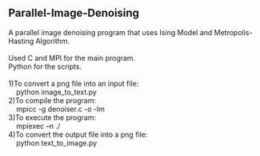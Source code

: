 ## Parallel-Image-Denoising
A parallel image denoising program that uses Ising Model and Metropolis-Hasting Algorithm.<br />
<br />
Used C and MPI for the main program.<br />
Python for the scripts.<br />
<br />
1)To convert a png file into an input file: <br />
&nbsp;&nbsp;&nbsp; python image_to_text.py <image-file> <input-file> <br />
2)To compile the program: <br />
&nbsp;&nbsp;&nbsp; mpicc -g denoiser.c -o <executable-name> -lm <br />
3)To execute the program: <br />
&nbsp;&nbsp;&nbsp; mpiexec –n <Number of processors> ./<executable-name> <input-file> <output-file> <Beta-value> <P-Value> <br />
4)To convert the output file into a png file: <br />
&nbsp;&nbsp;&nbsp; python text_to_image.py <output-file> <image-file> <br />
